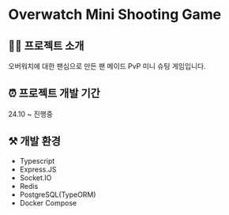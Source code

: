 # Overwatch Mini Shooting Game

## 💁‍♀️ 프로젝트 소개

오버워치에 대한 팬심으로 만든 팬 메이드 PvP 미니 슈팅 게임입니다.

## ⏰ 프로젝트 개발 기간

24.10 ~ 진행중

## ⚒️ 개발 환경

- Typescript
- Express.JS
- Socket.IO
- Redis
- PostgreSQL(TypeORM)
- Docker Compose
